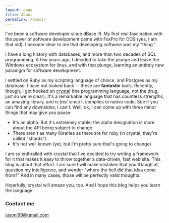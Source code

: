 ```yaml
---
layout: page
title: About
permalink: /about/
---
```


I've been a software developer since dBase III.  My first real fascination with the power
of software development came with FoxPro for DOS (yes, I am that old).  I become clear to me
that developing software was my "thing."  

I have a long history with databases, and more than two decades of SQL programming.  A few
years ago, I decided to take the plunge and leave the Windows ecosystem for linux, and with
that plunge, learning an entirely new paradigm for software development.

I settled on Ruby as my scripting language of choice, and Postgres as my database.  I have
not looked back -- these are __fantastic__ tools.  Recently, though, I got hooked on 
[crystal](http://crystal-lang.org)
(the programming language, not the drug, just so we're clear).  It's a remarkable language
that has countless strengths, an amazing library, and is _fast_ since it compiles to 
native code.  See if you can find any downsides, I can't.  Well, ok, I can come up with three
minor things that may give you pause:

* It's an alpha.  But it's extremely stable; the alpha designation is more about 
the API being subject to change.
* There aren't as many libraries as there are for ruby (in crystal, they're called "shards")
* It's not well known (yet, but I'm pretty sure that's going to change)

I am so enthralled with crystal that I've decided to try writing a framework for it that makes
it easy to throw together a data-driven, fast web site.  This blog is about that effort.  I am
sure I will make mistakes that you'll laugh at, question my intelligence, and wonder "where the
hell did that idea come from?"  And in many cases, those will be perfectly valid thoughts.

Hopefully, crystal will amaze you, too.  And I hope this blog helps you learn the language.

### Contact me

[jasonl99@gmail.com](mailto:jasonl99@gmail.com)
